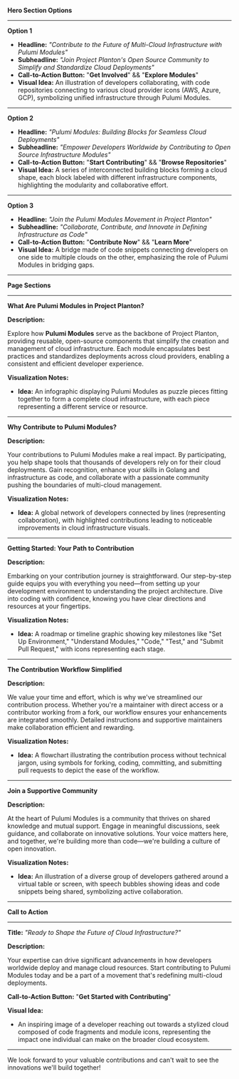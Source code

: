 **Hero Section Options**

---

**Option 1**

- **Headline:** *"Contribute to the Future of Multi-Cloud Infrastructure with Pulumi Modules"*
- **Subheadline:** *"Join Project Planton's Open Source Community to Simplify and Standardize Cloud Deployments"*
- **Call-to-Action Button:** "**Get Involved**" && "**Explore Modules**"
- **Visual Idea:** An illustration of developers collaborating, with code repositories connecting to various cloud provider icons (AWS, Azure, GCP), symbolizing unified infrastructure through Pulumi Modules.

---

**Option 2**

- **Headline:** *"Pulumi Modules: Building Blocks for Seamless Cloud Deployments"*
- **Subheadline:** *"Empower Developers Worldwide by Contributing to Open Source Infrastructure Modules"*
- **Call-to-Action Button:** "**Start Contributing**" && "**Browse Repositories**"
- **Visual Idea:** A series of interconnected building blocks forming a cloud shape, each block labeled with different infrastructure components, highlighting the modularity and collaborative effort.

---

**Option 3**

- **Headline:** *"Join the Pulumi Modules Movement in Project Planton"*
- **Subheadline:** *"Collaborate, Contribute, and Innovate in Defining Infrastructure as Code"*
- **Call-to-Action Button:** "**Contribute Now**" && "**Learn More**"
- **Visual Idea:** A bridge made of code snippets connecting developers on one side to multiple clouds on the other, emphasizing the role of Pulumi Modules in bridging gaps.

---

**Page Sections**

---

**What Are Pulumi Modules in Project Planton?**

**Description:**

Explore how **Pulumi Modules** serve as the backbone of Project Planton, providing reusable, open-source components that simplify the creation and management of cloud infrastructure. Each module encapsulates best practices and standardizes deployments across cloud providers, enabling a consistent and efficient developer experience.

**Visualization Notes:**

- **Idea:** An infographic displaying Pulumi Modules as puzzle pieces fitting together to form a complete cloud infrastructure, with each piece representing a different service or resource.

---

**Why Contribute to Pulumi Modules?**

**Description:**

Your contributions to Pulumi Modules make a real impact. By participating, you help shape tools that thousands of developers rely on for their cloud deployments. Gain recognition, enhance your skills in Golang and infrastructure as code, and collaborate with a passionate community pushing the boundaries of multi-cloud management.

**Visualization Notes:**

- **Idea:** A global network of developers connected by lines (representing collaboration), with highlighted contributions leading to noticeable improvements in cloud infrastructure visuals.

---

**Getting Started: Your Path to Contribution**

**Description:**

Embarking on your contribution journey is straightforward. Our step-by-step guide equips you with everything you need—from setting up your development environment to understanding the project architecture. Dive into coding with confidence, knowing you have clear directions and resources at your fingertips.

**Visualization Notes:**

- **Idea:** A roadmap or timeline graphic showing key milestones like "Set Up Environment," "Understand Modules," "Code," "Test," and "Submit Pull Request," with icons representing each stage.

---

**The Contribution Workflow Simplified**

**Description:**

We value your time and effort, which is why we've streamlined our contribution process. Whether you're a maintainer with direct access or a contributor working from a fork, our workflow ensures your enhancements are integrated smoothly. Detailed instructions and supportive maintainers make collaboration efficient and rewarding.

**Visualization Notes:**

- **Idea:** A flowchart illustrating the contribution process without technical jargon, using symbols for forking, coding, committing, and submitting pull requests to depict the ease of the workflow.

---

**Join a Supportive Community**

**Description:**

At the heart of Pulumi Modules is a community that thrives on shared knowledge and mutual support. Engage in meaningful discussions, seek guidance, and collaborate on innovative solutions. Your voice matters here, and together, we're building more than code—we're building a culture of open innovation.

**Visualization Notes:**

- **Idea:** An illustration of a diverse group of developers gathered around a virtual table or screen, with speech bubbles showing ideas and code snippets being shared, symbolizing active collaboration.

---

**Call to Action**

---

**Title:** *"Ready to Shape the Future of Cloud Infrastructure?"*

**Description:**

Your expertise can drive significant advancements in how developers worldwide deploy and manage cloud resources. Start contributing to Pulumi Modules today and be a part of a movement that's redefining multi-cloud deployments.

**Call-to-Action Button:** "**Get Started with Contributing**"

**Visual Idea:**

- An inspiring image of a developer reaching out towards a stylized cloud composed of code fragments and module icons, representing the impact one individual can make on the broader cloud ecosystem.

---

We look forward to your valuable contributions and can't wait to see the innovations we'll build together!
